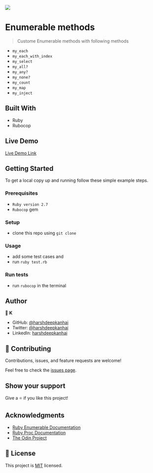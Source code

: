 ![](https://img.shields.io/badge/Microverse-blueviolet)

# Enumerable methods

> Custome Enumerable methods with following methods

- `my_each`
- `my_each_with_index`
- `my_select`
- `my_all?`
- `my_any?`
- `my_none?`
- `my_count`
- `my_map`
- `my_inject`

## Built With

- Ruby
- Rubocop

## Live Demo

[Live Demo Link](https://repl.it/@kanhai/enumerable)


## Getting Started


To get a local copy up and running follow these simple example steps.

### Prerequisites

- `Ruby version 2.7`
- `Rubocop` gem

### Setup

- clone this repo using `git clone`

### Usage

- add some test cases and
- run `ruby test.rb`

### Run tests

- run `rubocop` in the terminal

## Author

👤 **K**

- GitHub: [@harshdeepkanhai](https://github.com/harshdeepkanhai)
- Twitter: [@harshdeepkanhai](https://twitter.com/harshdeepkanhai)
- LinkedIn: [harshdeepkanhai](https://linkedin.com/in/harshdeepkanhai)


## 🤝 Contributing

Contributions, issues, and feature requests are welcome!

Feel free to check the [issues page](https://github.com/harshdeepkanhai/enumerable_methods/issues).

## Show your support

Give a ⭐️ if you like this project!

## Acknowledgments

- [Ruby Enumerable Documentation](https://ruby-doc.org/core-2.7.2/Enumerable.html)
- [Ruby Proc Documentation](https://ruby-doc.org/core-2.7.2/Proc.html)
- [The Odin Project](https://github.com/TheOdinProject/curriculum/blob/master/archive/old_lessons/ruby/basic_ruby/project_advanced_building_blocks.md#project-2-enumerable-methods)


## 📝 License

This project is [MIT](lic.url) licensed.

